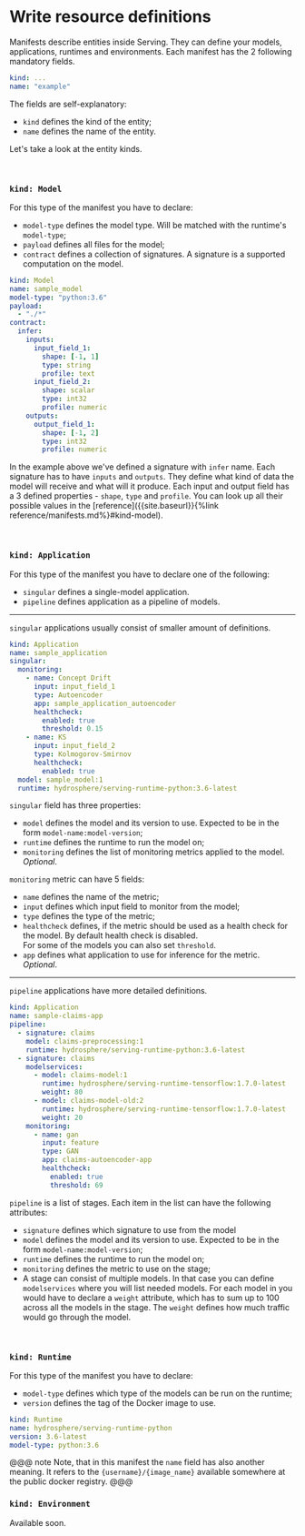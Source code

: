 # Write resource definitions

Manifests describe entities inside Serving. They can define your models, applications, runtimes and environments. Each manifest has the 2 following mandatory fields. 

```yaml
kind: ...
name: "example"
```

The fields are self-explanatory: 

- `kind` defines the kind of the entity;
- `name` defines the name of the entity.

Let's take a look at the entity kinds. 

<br> 

### `kind: Model`

For this type of the manifest you have to declare:

- `model-type` defines the model type. Will be matched with the runtime's `model-type`;
- `payload` defines all files for the model;
- `contract` defines a collection of signatures. A signature is a supported computation on the model.

```yaml
kind: Model
name: sample_model
model-type: "python:3.6"
payload: 
  - "./*"
contract:
  infer:
    inputs:
      input_field_1:
        shape: [-1, 1]
        type: string
        profile: text
      input_field_2:
        shape: scalar
        type: int32
        profile: numeric
    outputs: 
      output_field_1:
        shape: [-1, 2]
        type: int32 
        profile: numeric
```

In the example above we've defined a signature with `infer` name. Each signature has to have `inputs` and `outputs`. They define what kind of data the model will receive and what will it produce. Each input and output field has a 3 defined properties - `shape`, `type` and `profile`. You can look up all their possible values in the [reference]({{site.baseurl}}{%link reference/manifests.md%}#kind-model). 

<br>

### `kind: Application`

For this type of the manifest you have to declare one of the following:

- `singular` defines a single-model application. 
- `pipeline` defines application as a pipeline of models.  

<hr>

`singular` applications usually consist of smaller amount of definitions. 

```yaml
kind: Application
name: sample_application
singular:
  monitoring:
    - name: Concept Drift
      input: input_field_1
      type: Autoencoder
      app: sample_application_autoencoder
      healthcheck:
        enabled: true
        threshold: 0.15
    - name: KS
      input: input_field_2
      type: Kolmogorov-Smirnov
      healthcheck:
        enabled: true
  model: sample_model:1
  runtime: hydrosphere/serving-runtime-python:3.6-latest
```

`singular` field has three properties:
- `model` defines the model and its version to use. Expected to be in the form `model-name:model-version`;
- `runtime` defines the runtime to run the model on;
- `monitoring` defines the list of monitoring metrics applied to the model. _Optional_.

`monitoring` metric can have 5 fields: 
- `name` defines the name of the metric;
- `input` defines which input field to monitor from the model;
- `type` defines the type of the metric;
- `healthcheck` defines, if the metric should be used as a health check for the model. By default health check is disabled.<br>For some of the models you can also set `threshold`. 
- `app` defines what application to use for inference for the metric. _Optional_.

<hr>

`pipeline` applications have more detailed definitions.

```yaml
kind: Application
name: sample-claims-app
pipeline:
  - signature: claims
    model: claims-preprocessing:1
    runtime: hydrosphere/serving-runtime-python:3.6-latest
  - signature: claims
    modelservices:
      - model: claims-model:1
        runtime: hydrosphere/serving-runtime-tensorflow:1.7.0-latest
        weight: 80
      - model: claims-model-old:2
        runtime: hydrosphere/serving-runtime-tensorflow:1.7.0-latest
        weight: 20
    monitoring:
      - name: gan
        input: feature
        type: GAN
        app: claims-autoencoder-app
        healthcheck:
          enabled: true
          threshold: 69
```

`pipeline` is a list of stages. Each item in the list can have the following attributes:
- `signature` defines which signature to use from the model
- `model` defines the model and its version to use. Expected to be in the form `model-name:model-version`;
- `runtime` defines the runtime to run the model on;
- `monitoring` defines the metric to use on the stage;
- A stage can consist of multiple models. In that case you can define `modelservices` where you will list needed models. For each model in you would have to declare a `weight` attribute, which has to sum up to 100 across all the models in the stage. The `weight` defines how much traffic would go through the model.

<br>

### `kind: Runtime`

For this type of the manifest you have to declare:

- `model-type` defines which type of the models can be run on the runtime;
- `version` defines the tag of the Docker image to use.

```yaml
kind: Runtime
name: hydrosphere/serving-runtime-python
version: 3.6-latest
model-type: python:3.6
```

@@@ note
Note, that in this manifest the `name` field has also another meaning. It refers to the `{username}/{image_name}` available somewhere at the public docker registry. 
@@@


### `kind: Environment`

Available soon. 

